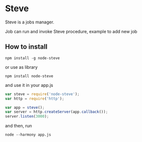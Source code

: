 # Steve

Steve is a jobs manager.

Job can run and invoke Steve procedure, example to add new job

## How to install

```
npm install -g node-steve
```

or use as library

```
npm install node-steve
```

and use it in your app.js

```javascript
var steve = require('node-steve');
var http = require('http');

var app = steve();
var server = http.createServer(app.callback());
server.listen(3000);
```

and then, run

```
node --harmony app.js
```

